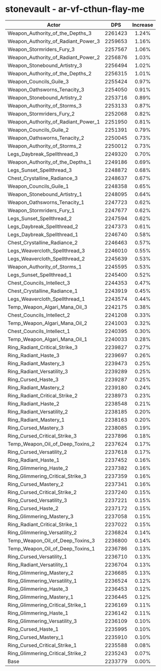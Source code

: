 # stonevault - ar-vf-cthun-flay-me
| Actor | DPS | Increase |
|---|:---:|:---:|
|Weapon_Authority_of_the_Depths_3|2261423|1.24%|
|Weapon_Authority_of_Radiant_Power_3|2259653|1.16%|
|Weapon_Stormriders_Fury_3|2257567|1.06%|
|Weapon_Authority_of_Radiant_Power_2|2256876|1.03%|
|Weapon_Stonebound_Artistry_3|2256494|1.02%|
|Weapon_Authority_of_the_Depths_2|2256315|1.01%|
|Weapon_Councils_Guile_3|2255424|0.97%|
|Weapon_Oathsworns_Tenacity_3|2254050|0.91%|
|Weapon_Stonebound_Artistry_2|2253716|0.89%|
|Weapon_Authority_of_Storms_3|2253133|0.87%|
|Weapon_Stormriders_Fury_2|2252068|0.82%|
|Weapon_Authority_of_Radiant_Power_1|2251950|0.81%|
|Weapon_Councils_Guile_2|2251391|0.79%|
|Weapon_Oathsworns_Tenacity_2|2250045|0.73%|
|Weapon_Authority_of_Storms_2|2250012|0.73%|
|Legs_Daybreak_Spellthread_3|2249320|0.70%|
|Weapon_Authority_of_the_Depths_1|2249186|0.69%|
|Legs_Sunset_Spellthread_3|2248872|0.68%|
|Chest_Crystalline_Radiance_3|2248637|0.67%|
|Weapon_Councils_Guile_1|2248358|0.65%|
|Weapon_Stonebound_Artistry_1|2248095|0.64%|
|Weapon_Oathsworns_Tenacity_1|2247723|0.62%|
|Weapon_Stormriders_Fury_1|2247677|0.62%|
|Legs_Sunset_Spellthread_2|2247594|0.62%|
|Legs_Daybreak_Spellthread_2|2247373|0.61%|
|Legs_Daybreak_Spellthread_1|2246740|0.58%|
|Chest_Crystalline_Radiance_2|2246463|0.57%|
|Legs_Weavercloth_Spellthread_3|2246010|0.55%|
|Legs_Weavercloth_Spellthread_2|2245639|0.53%|
|Weapon_Authority_of_Storms_1|2245595|0.53%|
|Legs_Sunset_Spellthread_1|2245400|0.52%|
|Chest_Councils_Intellect_3|2244353|0.47%|
|Chest_Crystalline_Radiance_1|2243919|0.45%|
|Legs_Weavercloth_Spellthread_1|2243574|0.44%|
|Temp_Weapon_Algari_Mana_Oil_3|2242175|0.38%|
|Chest_Councils_Intellect_2|2241208|0.33%|
|Temp_Weapon_Algari_Mana_Oil_2|2241003|0.32%|
|Chest_Councils_Intellect_1|2240395|0.30%|
|Temp_Weapon_Algari_Mana_Oil_1|2240033|0.28%|
|Ring_Radiant_Critical_Strike_3|2239827|0.27%|
|Ring_Radiant_Haste_3|2239697|0.26%|
|Ring_Radiant_Mastery_3|2239473|0.25%|
|Ring_Radiant_Versatility_3|2239289|0.25%|
|Ring_Cursed_Haste_3|2239287|0.25%|
|Ring_Radiant_Mastery_2|2239180|0.24%|
|Ring_Radiant_Critical_Strike_2|2238973|0.23%|
|Ring_Radiant_Haste_2|2238548|0.21%|
|Ring_Radiant_Versatility_2|2238185|0.20%|
|Ring_Radiant_Mastery_1|2238163|0.20%|
|Ring_Cursed_Mastery_3|2238085|0.19%|
|Ring_Cursed_Critical_Strike_3|2237896|0.18%|
|Temp_Weapon_Oil_of_Deep_Toxins_2|2237624|0.17%|
|Ring_Cursed_Versatility_2|2237618|0.17%|
|Ring_Radiant_Haste_1|2237452|0.16%|
|Ring_Glimmering_Haste_2|2237382|0.16%|
|Ring_Glimmering_Critical_Strike_3|2237359|0.16%|
|Ring_Cursed_Mastery_2|2237341|0.16%|
|Ring_Cursed_Critical_Strike_2|2237240|0.15%|
|Ring_Cursed_Versatility_3|2237221|0.15%|
|Ring_Cursed_Haste_2|2237172|0.15%|
|Ring_Glimmering_Mastery_3|2237058|0.15%|
|Ring_Radiant_Critical_Strike_1|2237022|0.15%|
|Ring_Glimmering_Versatility_2|2236824|0.14%|
|Temp_Weapon_Oil_of_Deep_Toxins_3|2236800|0.14%|
|Temp_Weapon_Oil_of_Deep_Toxins_1|2236786|0.13%|
|Ring_Cursed_Versatility_1|2236710|0.13%|
|Ring_Radiant_Versatility_1|2236704|0.13%|
|Ring_Glimmering_Mastery_2|2236685|0.13%|
|Ring_Glimmering_Versatility_1|2236524|0.12%|
|Ring_Glimmering_Haste_3|2236453|0.12%|
|Ring_Glimmering_Mastery_1|2236445|0.12%|
|Ring_Glimmering_Critical_Strike_1|2236169|0.11%|
|Ring_Glimmering_Haste_1|2236142|0.11%|
|Ring_Glimmering_Versatility_3|2236109|0.10%|
|Ring_Cursed_Haste_1|2235995|0.10%|
|Ring_Cursed_Mastery_1|2235910|0.10%|
|Ring_Cursed_Critical_Strike_1|2235588|0.08%|
|Ring_Glimmering_Critical_Strike_2|2235243|0.07%|
|Base|2233779|0.00%|
